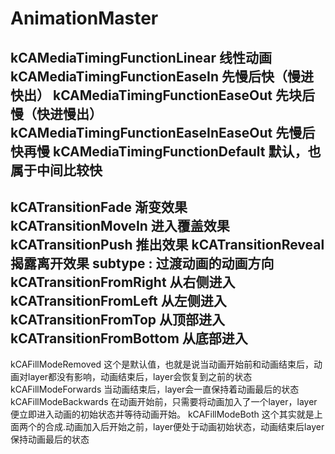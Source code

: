 # AnimationMaster
kCAMediaTimingFunctionLinear 线性动画
kCAMediaTimingFunctionEaseIn 先慢后快（慢进快出）
kCAMediaTimingFunctionEaseOut 先块后慢（快进慢出）
kCAMediaTimingFunctionEaseInEaseOut 先慢后快再慢
kCAMediaTimingFunctionDefault 默认，也属于中间比较快
------------------------------------------
kCATransitionFade 渐变效果
kCATransitionMoveIn 进入覆盖效果
kCATransitionPush 推出效果
kCATransitionReveal 揭露离开效果 subtype : 过渡动画的动画方向
kCATransitionFromRight 从右侧进入
kCATransitionFromLeft 从左侧进入
kCATransitionFromTop 从顶部进入
kCATransitionFromBottom 从底部进入
------------------------------------------
kCAFillModeRemoved 这个是默认值，也就是说当动画开始前和动画结束后，动画对layer都没有影响，动画结束后，layer会恢复到之前的状态
kCAFillModeForwards 当动画结束后，layer会一直保持着动画最后的状态
kCAFillModeBackwards 在动画开始前，只需要将动画加入了一个layer，layer便立即进入动画的初始状态并等待动画开始。
kCAFillModeBoth 这个其实就是上面两个的合成.动画加入后开始之前，layer便处于动画初始状态，动画结束后layer保持动画最后的状态

